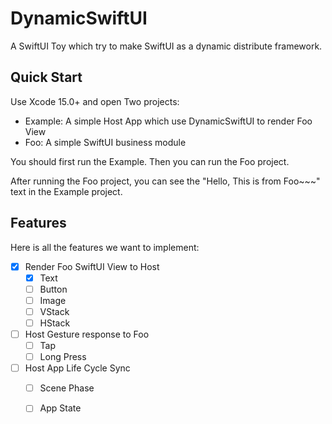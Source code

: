 # DynamicSwiftUI

A SwiftUI Toy which try to make SwiftUI as a dynamic distribute framework.

## Quick Start

Use Xcode 15.0+ and open Two projects:

- Example: A simple Host App which use DynamicSwiftUI to render Foo View
- Foo: A simple SwiftUI business module

You should first run the Example. Then you can run the Foo project.

After running the Foo project, you can see the "Hello, This is from Foo~~~" text in the Example project.

## Features

Here is all the features we want to implement:

- [x] Render Foo SwiftUI View to Host
  - [x] Text
  - [ ] Button
  - [ ] Image
  - [ ] VStack
  - [ ] HStack
- [ ] Host Gesture response to Foo
  - [ ] Tap
  - [ ] Long Press
- [ ] Host App Life Cycle Sync
  - [ ] Scene Phase
  - [ ] App State

